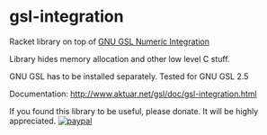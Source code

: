 # gsl-integration
Racket library on top of [GNU GSL Numeric Integration](https://www.gnu.org/software/gsl/doc/html/integration.html)

Library hides memory allocation and other low level C stuff.

GNU GSL has to be installed separately. Tested for GNU GSL 2.5

Documentation: http://www.aktuar.net/gsl/doc/gsl-integration.html

If you found this library to be useful, please donate.
It will be highly appreciated.
[![paypal](https://www.paypalobjects.com/en_US/i/btn/btn_donateCC_LG.gif)](https://www.paypal.me/petterpripp)




